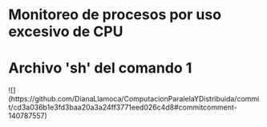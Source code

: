 # Monitoreo de procesos por uso excesivo de CPU
<h1>Archivo 'sh' del comando 1</h1>
![](https://github.com/DianaLlamoca/ComputacionParalelaYDistribuida/commit/cd3a036b1e3fd3baa20a3a24ff3771eed026c4d8#commitcomment-140787557)
